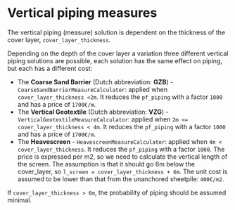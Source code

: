# Vertical piping measures

The vertical piping (measure) solution is dependent on the thickness of the cover layer, `cover_layer_thickness`.

Depending on the depth of the cover layer a variation three different vertical piping solutions are possible, each solution has the same effect on piping, but each has a different cost:

- The __Coarse Sand Barrier__ (Dutch abbreviation: __GZB__) - `CoarseSandBarrierMeasureCalculator`: applied when `cover_layer_thickness <2m`. It reduces the `pf_piping` with a factor `1000` and has a price of `1700€/m`.
- The __Vertical Geotextile__ (Dutch abbreviation: __VZG__) - `VerticalGeotextileMeasureCalculator`: applied when `2m <= cover_layer_thickness < 4m`. It reduces the `pf_piping` with a factor `1000` and has a price of `1700€/m`.
- The __Heavescreen__ - `HeavescreenMeasureCalculator`: applied when `4m < cover_layer_thickness`. It reduces the `pf_piping` with a factor `1000`. The price is expressed per m2, so we need to calculate the vertical length of the screen. The assumption is that it should go 6m below the cover_layer, so `l_screen = cover_layer_thickness + 6m`. The unit cost is assumed to be lower than that from the unanchored sheetpile: `400€/m2`.

If `cover_layer_thickness > 6m`, the probability of piping should be assumed minimal.